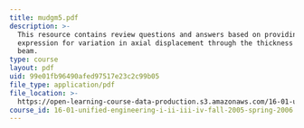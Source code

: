 ```yaml
---
title: mudgm5.pdf
description: >-
  This resource contains review questions and answers based on providing an
  expression for variation in axial displacement through the thickness of a
  beam.
type: course
layout: pdf
uid: 99e01fb96490afed97517e23c2c99b05
file_type: application/pdf
file_location: >-
  https://open-learning-course-data-production.s3.amazonaws.com/16-01-unified-engineering-i-ii-iii-iv-fall-2005-spring-2006/99e01fb96490afed97517e23c2c99b05_mudgm5.pdf
course_id: 16-01-unified-engineering-i-ii-iii-iv-fall-2005-spring-2006
---
```

